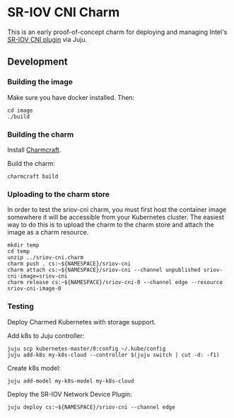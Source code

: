 # SR-IOV CNI Charm

This is an early proof-of-concept charm for deploying and managing Intel's
[SR-IOV CNI plugin](https://github.com/intel/sriov-cni) via Juju.

## Development

### Building the image

Make sure you have docker installed. Then:

```
cd image
./build
```

### Building the charm

Install [Charmcraft](https://pypi.org/project/charmcraft/).

Build the charm:

```
charmcraft build
```

### Uploading to the charm store

In order to test the sriov-cni charm, you must first host the container image
somewhere it will be accessible from your Kubernetes cluster. The easiest way
to do this is to upload the charm to the charm store and attach the image as a
charm resource.

```
mkdir temp
cd temp
unzip ../sriov-cni.charm
charm push . cs:~${NAMESPACE}/sriov-cni
charm attach cs:~${NAMESPACE}/sriov-cni --channel unpublished sriov-cni-image=sriov-cni
charm release cs:~${NAMESPACE}/sriov-cni-0 --channel edge --resource sriov-cni-image-0
```

### Testing

Deploy Charmed Kubernetes with storage support.

Add k8s to Juju controller:

```
juju scp kubernetes-master/0:config ~/.kube/config
juju add-k8s my-k8s-cloud --controller $(juju switch | cut -d: -f1)
```

Create k8s model:

```
juju add-model my-k8s-model my-k8s-cloud
```

Deploy the SR-IOV Network Device Plugin:

```
juju deploy cs:~${NAMESPACE}/sriov-cni --channel edge
```
